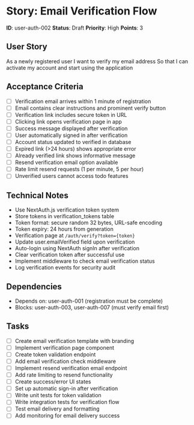 # Story: Email Verification Flow

**ID**: user-auth-002
**Status**: Draft
**Priority**: High
**Points**: 3

## User Story
As a newly registered user
I want to verify my email address
So that I can activate my account and start using the application

## Acceptance Criteria
- [ ] Verification email arrives within 1 minute of registration
- [ ] Email contains clear instructions and prominent verify button
- [ ] Verification link includes secure token in URL
- [ ] Clicking link opens verification page in app
- [ ] Success message displayed after verification
- [ ] User automatically signed in after verification
- [ ] Account status updated to verified in database
- [ ] Expired link (>24 hours) shows appropriate error
- [ ] Already verified link shows informative message
- [ ] Resend verification email option available
- [ ] Rate limit resend requests (1 per minute, 5 per hour)
- [ ] Unverified users cannot access todo features

## Technical Notes
- Use NextAuth.js verification token system
- Store tokens in verification_tokens table
- Token format: secure random 32 bytes, URL-safe encoding
- Token expiry: 24 hours from generation
- Verification page at `/auth/verify?token={token}`
- Update user.emailVerified field upon verification
- Auto-login using NextAuth signIn after verification
- Clear verification token after successful use
- Implement middleware to check email verification status
- Log verification events for security audit

## Dependencies
- Depends on: user-auth-001 (registration must be complete)
- Blocks: user-auth-003, user-auth-007 (must verify email first)

## Tasks
- [ ] Create email verification template with branding
- [ ] Implement verification page component
- [ ] Create token validation endpoint
- [ ] Add email verification check middleware
- [ ] Implement resend verification email endpoint
- [ ] Add rate limiting to resend functionality
- [ ] Create success/error UI states
- [ ] Set up automatic sign-in after verification
- [ ] Write unit tests for token validation
- [ ] Write integration tests for verification flow
- [ ] Test email delivery and formatting
- [ ] Add monitoring for email delivery success